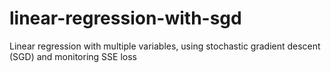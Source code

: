 # linear-regression-with-sgd
Linear regression with multiple variables, using stochastic gradient descent (SGD) and monitoring SSE loss
